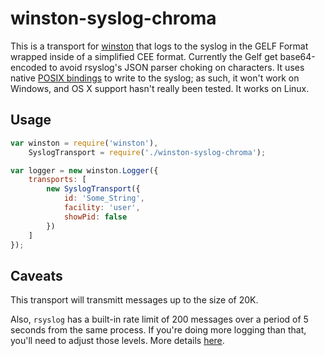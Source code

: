 # winston-syslog-chroma

This is a transport for [winston](https://github.com/flatiron/winston) that logs to
the syslog in the GELF Format wrapped inside of a simplified CEE format. Currently the Gelf get base64-encoded to avoid rsyslog's JSON parser choking on characters. It uses native [POSIX bindings](https://github.com/melor/node-posix) to write to the syslog; as such, it won't work on Windows, and OS X support hasn't really
been tested. It works on Linux.

## Usage

```javascript
var winston = require('winston'),
	SyslogTransport = require('./winston-syslog-chroma');

var logger = new winston.Logger({
	transports: [
		new SyslogTransport({
			id: 'Some_String',
			facility: 'user',
			showPid: false
		})
	]
});
```

## Caveats
This transport will transmitt messages up to the size of 20K.

Also, `rsyslog` has a built-in rate limit of 200 messages over a period of 5 seconds
from the same process. If you're doing more logging than that, you'll need to adjust
those levels. More details [here](http://www.rsyslog.com/how-to-use-rate-limiting-in-rsyslog/).

